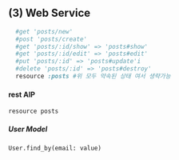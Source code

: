 ## (3) Web Service

```ruby
  #get 'posts/new'
  #post 'posts/create'
  #get 'posts/:id/show' => 'posts#show'
  #get 'posts/:id/edit' => 'posts#edit'
  #put 'posts/:id' => 'posts#update'i
  #delete 'posts/:id' => 'posts#destroy'
  resource :posts #위 모두 약속된 상태 여서 생략가능
```

#### rest AIP

`resource posts`

##### User Model

`User.find_by(email: value)`

